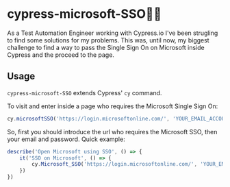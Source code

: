 # cypress-microsoft-SSO👨‍💻
As a Test Automation Engineer working with Cypress.io I've been strugling to find some solutions for my problems. 
This was, until now, my biggest challenge to find a way to pass the Single Sign On on Microsoft inside Cypress and the proceed to the page.

## Usage
`cypress-microsoft-SSO` extends Cypress' `cy` command.

To visit and enter inside a page who requires the Microsoft Single Sign On:
```javascript
cy.microsoftSSO('https://login.microsoftonline.com/', 'YOUR_EMAIL_ACCOUNT_HERE', 'YOUR_PASSWORD_HERE')
```
So, first you should introduce the url who requires the Microsoft SSO, then your email and password.
Quick example:
```javascript
describe('Open Microsoft using SSO', () => {
    it('SSO on Microsoft', () => {
        cy.Microsoft_SSO('https://login.microsoftonline.com/', 'YOUR_EMAIL_ACCOUNT_HERE', 'YOUR_PASSWORD_HERE')
    })
})
```
